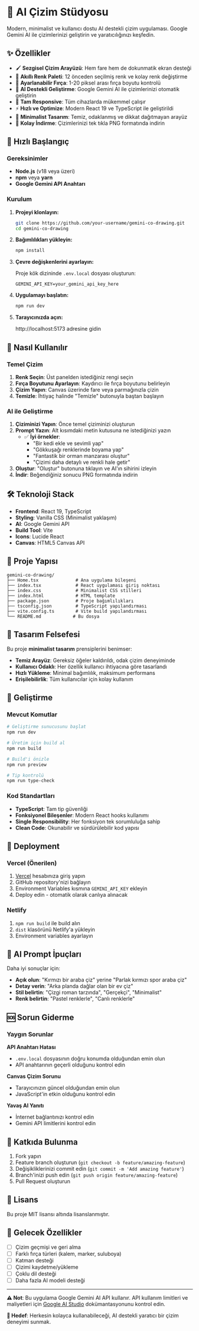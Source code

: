 # 🎨 AI Çizim Stüdyosu

Modern, minimalist ve kullanıcı dostu AI destekli çizim uygulaması. Google Gemini AI ile çizimlerinizi geliştirin ve yaratıcılığınızı keşfedin.

## ✨ Özellikler

- 🖌️ **Sezgisel Çizim Arayüzü**: Hem fare hem de dokunmatik ekran desteği
- 🎨 **Akıllı Renk Paleti**: 12 önceden seçilmiş renk ve kolay renk değiştirme
- 📏 **Ayarlanabilir Fırça**: 1-20 piksel arası fırça boyutu kontrolü
- 🤖 **AI Destekli Geliştirme**: Google Gemini AI ile çizimlerinizi otomatik geliştirin
- 📱 **Tam Responsive**: Tüm cihazlarda mükemmel çalışır
- ⚡ **Hızlı ve Optimize**: Modern React 19 ve TypeScript ile geliştirildi
- 🎯 **Minimalist Tasarım**: Temiz, odaklanmış ve dikkat dağıtmayan arayüz
- 💾 **Kolay İndirme**: Çizimlerinizi tek tıkla PNG formatında indirin

## 🚀 Hızlı Başlangıç

### Gereksinimler

- **Node.js** (v18 veya üzeri)
- **npm** veya **yarn**
- **Google Gemini API Anahtarı**

### Kurulum

1. **Projeyi klonlayın:**
   ```bash
   git clone https://github.com/your-username/gemini-co-drawing.git
   cd gemini-co-drawing
   ```

2. **Bağımlılıkları yükleyin:**
   ```bash
   npm install
   ```

3. **Çevre değişkenlerini ayarlayın:**
   
   Proje kök dizininde `.env.local` dosyası oluşturun:
   ```env
   GEMINI_API_KEY=your_gemini_api_key_here
   ```

4. **Uygulamayı başlatın:**
   ```bash
   npm run dev
   ```

5. **Tarayıcınızda açın:**
   
   http://localhost:5173 adresine gidin

## 🎯 Nasıl Kullanılır

### Temel Çizim
1. **Renk Seçin**: Üst panelden istediğiniz rengi seçin
2. **Fırça Boyutunu Ayarlayın**: Kaydırıcı ile fırça boyutunu belirleyin
3. **Çizim Yapın**: Canvas üzerinde fare veya parmağınızla çizin
4. **Temizle**: İhtiyaç halinde "Temizle" butonuyla baştan başlayın

### AI ile Geliştirme
1. **Çiziminizi Yapın**: Önce temel çiziminizi oluşturun
2. **Prompt Yazın**: Alt kısımdaki metin kutusuna ne istediğinizi yazın
   - ✅ **İyi örnekler**: 
     - "Bir kedi ekle ve sevimli yap"
     - "Gökkuşağı renklerinde boyama yap"
     - "Fantastik bir orman manzarası oluştur"
     - "Çizimi daha detaylı ve renkli hale getir"
3. **Oluştur**: "Oluştur" butonuna tıklayın ve AI'ın sihirini izleyin
4. **İndir**: Beğendiğiniz sonucu PNG formatında indirin

## 🛠️ Teknoloji Stack

- **Frontend**: React 19, TypeScript
- **Styling**: Vanilla CSS (Minimalist yaklaşım)
- **AI**: Google Gemini API
- **Build Tool**: Vite
- **Icons**: Lucide React
- **Canvas**: HTML5 Canvas API

## 📁 Proje Yapısı

```
gemini-co-drawing/
├── Home.tsx              # Ana uygulama bileşeni
├── index.tsx             # React uygulaması giriş noktası
├── index.css             # Minimalist CSS stilleri
├── index.html            # HTML template
├── package.json          # Proje bağımlılıkları
├── tsconfig.json         # TypeScript yapılandırması
├── vite.config.ts        # Vite build yapılandırması
└── README.md            # Bu dosya
```

## 🎨 Tasarım Felsefesi

Bu proje **minimalist tasarım** prensiplerini benimser:

- **Temiz Arayüz**: Gereksiz öğeler kaldırıldı, odak çizim deneyiminde
- **Kullanıcı Odaklı**: Her özellik kullanıcı ihtiyacına göre tasarlandı
- **Hızlı Yükleme**: Minimal bağımlılık, maksimum performans
- **Erişilebilirlik**: Tüm kullanıcılar için kolay kullanım

## 🔧 Geliştirme

### Mevcut Komutlar

```bash
# Geliştirme sunucusunu başlat
npm run dev

# Üretim için build al
npm run build

# Build'i önizle
npm run preview

# Tip kontrolü
npm run type-check
```

### Kod Standartları

- **TypeScript**: Tam tip güvenliği
- **Fonksiyonel Bileşenler**: Modern React hooks kullanımı
- **Single Responsibility**: Her fonksiyon tek sorumluluğa sahip
- **Clean Code**: Okunabilir ve sürdürülebilir kod yapısı

## 🚀 Deployment

### Vercel (Önerilen)

1. [Vercel](https://vercel.com) hesabınıza giriş yapın
2. GitHub repository'nizi bağlayın
3. Environment Variables kısmına `GEMINI_API_KEY` ekleyin
4. Deploy edin - otomatik olarak canlıya alınacak

### Netlify

1. `npm run build` ile build alın
2. `dist` klasörünü Netlify'a yükleyin
3. Environment variables ayarlayın

## 🤖 AI Prompt İpuçları

Daha iyi sonuçlar için:

- **Açık olun**: "Kırmızı bir araba çiz" yerine "Parlak kırmızı spor araba çiz"
- **Detay verin**: "Arka planda dağlar olan bir ev çiz"
- **Stil belirtin**: "Çizgi roman tarzında", "Gerçekçi", "Minimalist"
- **Renk belirtin**: "Pastel renklerle", "Canlı renklerle"

## 🆘 Sorun Giderme

### Yaygın Sorunlar

**API Anahtarı Hatası**
- `.env.local` dosyasının doğru konumda olduğundan emin olun
- API anahtarının geçerli olduğunu kontrol edin

**Canvas Çizim Sorunu**
- Tarayıcınızın güncel olduğundan emin olun
- JavaScript'in etkin olduğunu kontrol edin

**Yavaş AI Yanıtı**
- İnternet bağlantınızı kontrol edin
- Gemini API limitlerini kontrol edin

## 🤝 Katkıda Bulunma

1. Fork yapın
2. Feature branch oluşturun (`git checkout -b feature/amazing-feature`)
3. Değişikliklerinizi commit edin (`git commit -m 'Add amazing feature'`)
4. Branch'inizi push edin (`git push origin feature/amazing-feature`)
5. Pull Request oluşturun

## 📝 Lisans

Bu proje MIT lisansı altında lisanslanmıştır.

## 🔮 Gelecek Özellikler

- [ ] Çizim geçmişi ve geri alma
- [ ] Farklı fırça türleri (kalem, marker, suluboya)
- [ ] Katman desteği
- [ ] Çizimi kaydetme/yükleme
- [ ] Çoklu dil desteği
- [ ] Daha fazla AI modeli desteği

---

**⚠️ Not**: Bu uygulama Google Gemini AI API kullanır. API kullanım limitleri ve maliyetleri için [Google AI Studio](https://makersuite.google.com/app/apikey) dokümantasyonunu kontrol edin.

**🎯 Hedef**: Herkesin kolayca kullanabileceği, AI destekli yaratıcı bir çizim deneyimi sunmak.
